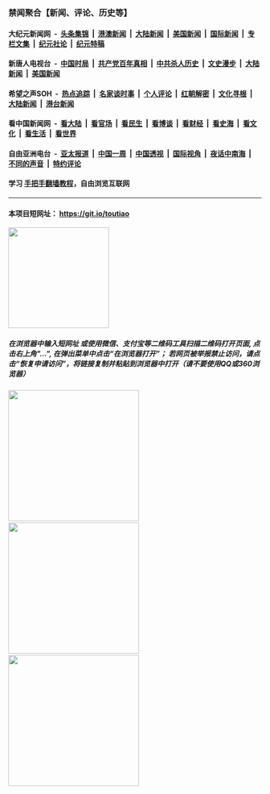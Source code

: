 ### 禁闻聚合【新闻、评论、历史等】

#### 大纪元新闻网 &nbsp;-&nbsp; [头条集锦](indexes/E头条集锦.md?t=02160822) &nbsp;|&nbsp; [港澳新闻](indexes/E港澳新闻.md?t=02160822)  &nbsp;|&nbsp; [大陆新闻](indexes/E大陆新闻.md?t=02160822) &nbsp;|&nbsp; [美国新闻](indexes/E美国新闻.md?t=02160822) &nbsp;|&nbsp; [国际新闻](indexes/E国际新闻.md?t=02160822) &nbsp;|&nbsp; [专栏文集](indexes/E专栏文集.md?t=02160822) &nbsp;|&nbsp; [纪元社论](indexes/E纪元社论.md?t=02160822) &nbsp;|&nbsp; [纪元特稿](indexes/E纪元特稿.md?t=02160822) 

#### 新唐人电视台 &nbsp;-&nbsp; [中国时局](indexes/N中国时局.md?t=02160822) &nbsp;|&nbsp; [共产党百年真相](indexes/N共产党百年真相.md?t=02160822) &nbsp;|&nbsp; [中共杀人历史](indexes/N中共杀人历史.md?t=02160822) &nbsp;|&nbsp; [文史漫步](indexes/N文史漫步.md?t=02160822) &nbsp;|&nbsp; [大陆新闻](indexes/N大陆新闻.md?t=02160822) &nbsp;|&nbsp; [美国新闻](indexes/N美国新闻.md?t=02160822)

#### 希望之声SOH &nbsp;-&nbsp; [热点追踪](indexes/H热点追踪.md?t=02160822) &nbsp;|&nbsp; [名家谈时事](indexes/H名家谈时事.md?t=02160822) &nbsp;|&nbsp; [个人评论](indexes/H个人评论.md?t=02160822)  &nbsp;|&nbsp; [红朝解密](indexes/H红朝解密.md?t=02160822) &nbsp;|&nbsp; [文化寻根](indexes/H文化寻根.md?t=02160822) &nbsp;|&nbsp; [大陆新闻](indexes/H大陆新闻.md?t=02160822) &nbsp;|&nbsp; [港台新闻](indexes/H港台新闻.md?t=02160822)

#### 看中国新闻网 &nbsp;-&nbsp; [看大陆](indexes/S看大陆.md?t=02160822) &nbsp;|&nbsp; [看官场](indexes/S看官场.md?t=02160822) &nbsp;|&nbsp; [看民生](indexes/S看民生.md?t=02160822)  &nbsp;|&nbsp; [看博谈](indexes/S看博谈.md?t=02160822) &nbsp;|&nbsp; [看财经](indexes/S看财经.md?t=02160822) &nbsp;|&nbsp; [看史海](indexes/S看史海.md?t=02160822) &nbsp;|&nbsp; [看文化](indexes/S看文化.md?t=02160822) &nbsp;|&nbsp; [看生活](indexes/S看生活.md?t=02160822) &nbsp;|&nbsp; [看世界](indexes/S看世界.md?t=02160822)

#### 自由亚洲电台 &nbsp;-&nbsp; [亚太报道](indexes/R亚太报道.md?t=02160822) &nbsp;|&nbsp; [中国一周](indexes/R中国一周.md?t=02160822) &nbsp;|&nbsp; [中国透视](indexes/R中国透视.md?t=02160822)  &nbsp;|&nbsp; [国际视角](indexes/R国际视角.md?t=02160822) &nbsp;|&nbsp; [夜话中南海](indexes/R夜话中南海.md?t=02160822) &nbsp;|&nbsp; [不同的声音](indexes/R不同的声音.md?t=02160822) &nbsp;|&nbsp; [特约评论](indexes/R特约评论.md?t=02160822)

#### 学习 [手把手翻墙教程](https://github.com/gfw-breaker/guides/wiki)，自由浏览互联网

----

#### 本项目短网址： https://git.io/toutiao
<img src="https://raw.githubusercontent.com/gfw-breaker/banned-news/master/scripts/img/qr.png" width="200px"/>  

##### 在浏览器中输入短网址 或使用微信、支付宝等二维码工具扫描二维码打开页面, 点击右上角"...", 在弹出菜单中点击“在浏览器打开”； 若网页被举报禁止访问，请点击“恢复申请访问”，将链接复制并粘贴到浏览器中打开（请不要使用QQ或360浏览器）

<img src="https://raw.githubusercontent.com/gfw-breaker/banned-news/master/scripts/img/1.png" width="260px"/> &nbsp; <img src="https://raw.githubusercontent.com/gfw-breaker/banned-news/master/scripts/img/2.png" width="260px"/> &nbsp; <img src="https://raw.githubusercontent.com/gfw-breaker/banned-news/master/scripts/img/3.png" width="260px"/>
